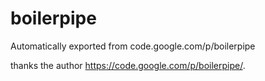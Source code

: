 # boilerpipe
Automatically exported from code.google.com/p/boilerpipe

thanks the author  https://code.google.com/p/boilerpipe/.

